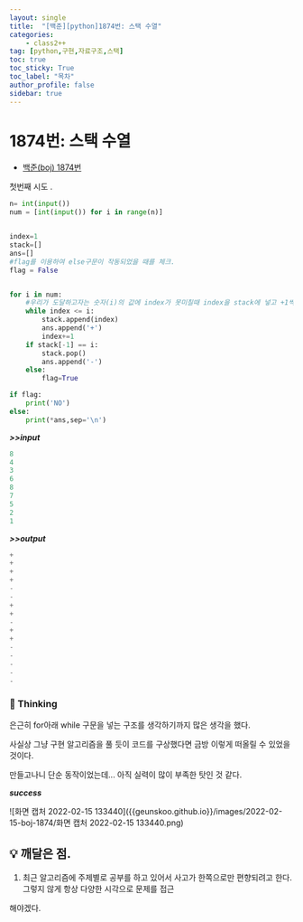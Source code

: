 ```yaml
---
layout: single
title:  "[백준][python]1874번: 스택 수열"
categories: 
    - class2++
tag: [python,구현,자료구조,스택]
toc: true
toc_sticky: True
toc_label: "목차"
author_profile: false
sidebar: true
---
```


# 1874번: 스택 수열



* [백준(boj) 1874번](https://www.acmicpc.net/problem/1874)

  

 첫번째 시도 .

 ```python
 n= int(input())
 num = [int(input()) for i in range(n)]
 
 
 index=1
 stack=[]
 ans=[]
 #flag를 이용하여 else구문이 작동되었을 때를 체크.
 flag = False
 
 
 for i in num:
     #우리가 도달하고자는 숫자(i)의 값에 index가 못미칠때 index을 stack에 넣고 +1씩 더함.
     while index <= i:
         stack.append(index)
         ans.append('+')
         index+=1
     if stack[-1] == i:
         stack.pop()
         ans.append('-')
     else:
         flag=True
 
 if flag:
     print('NO')
 else:
     print(*ans,sep='\n')
 
 ```

 ***>>input***

 ```python
 8
 4
 3
 6
 8
 7
 5
 2
 1
 ```

 ***>>output***

 ```python
 +
 +
 +
 +
 -
 -
 +
 +
 -
 +
 +
 -
 -
 -
 -
 -
 ```



### 🌝 Thinking

은근히 for아래 while 구문을 넣는 구조를 생각하기까지 많은 생각을 했다.

사실상 그냥 구현 알고리즘을 풀 듯이 코드를 구상했다면 금방 이렇게 떠올릴 수 있었을 것이다.

만들고나니 단순 동작이었는데... 아직 실력이 많이 부족한 탓인 것 같다.



  ***success***

 ![화면 캡처 2022-02-15 133440]({{geunskoo.github.io}}/images/2022-02-15-boj-1874/화면 캡처 2022-02-15 133440.png)
 ## 💡 깨달은 점.

 1. 최근 알고리즘에 주제별로 공부를 하고 있어서 사고가 한쪽으로만 편향되려고 한다. 그렇지 않게 항상 다양한 시각으로 문제를 접근

   해야겠다.
